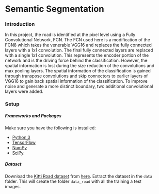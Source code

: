 # Semantic Segmentation
### Introduction
In this project, the road is identified at the pixel level using a Fully Convolutional Network, FCN.
The FCN used here is a modification of the FCN8 which takes the venerable VGG16 and replaces the fully connected layers
with a 1x1 convolution. The final fully connected layers are replaced with a single 1x1 convolution.
This represents the encoder portion of the network and is the driving force behind the classification.
However, the spatial information is lost during the size reduction of the convolutions and max pooling layers.
The spatial information of the classification is gained through transpose convolutions and skip connectors to earlier
layers of VGG16 to gain back spatial information of the classification.  To improve noise and generate a more distinct
boundary, two additional convolutional layers were added.

### Setup
##### Frameworks and Packages
Make sure you have the following is installed:
 - [Python 3](https://www.python.org/)
 - [TensorFlow](https://www.tensorflow.org/)
 - [NumPy](http://www.numpy.org/)
 - [SciPy](https://www.scipy.org/)
##### Dataset
Download the [Kitti Road dataset](http://www.cvlibs.net/datasets/kitti/eval_road.php) from
[here](http://www.cvlibs.net/download.php?file=data_road.zip).  Extract the dataset in the `data` folder.
This will create the folder `data_road` with all the training a test images.